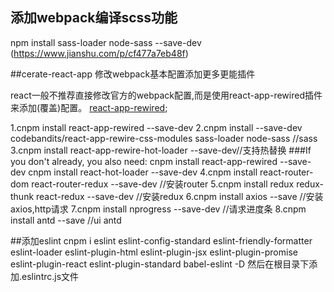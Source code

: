 
## 添加webpack编译scss功能
npm install sass-loader node-sass --save-dev
(https://www.jianshu.com/p/cf477a7eb48f)


##cerate-react-app 修改webpack基本配置添加更多更能插件

react一般不推荐直接修改官方的webpack配置,而是使用react-app-rewired插件来添加(覆盖)配置。
[react-app-rewired](https://github.com/timarney/react-app-rewired);


1.cnpm install react-app-rewired --save-dev 
2.cnpm install --save-dev codebandits/react-app-rewire-css-modules sass-loader node-sass //sass
3.cnpm install react-app-rewire-hot-loader --save-dev//支持热替换
###If you don't already, you also need:
cnpm install react-app-rewired --save-dev
cnpm install react-hot-loader --save-dev
4.cnpm install react-router-dom react-router-redux  --save-dev //安装router
5.cnpm install redux redux-thunk react-redux   --save-dev //安装redux
6.cnpm install axios --save //安装axios,http请求
7.cnpm install nprogress --save-dev //请求进度条
8.cnpm install antd --save //ui antd


##添加eslint
cnpm i eslint eslint-config-standard eslint-friendly-formatter eslint-loader eslint-plugin-html eslint-plugin-jsx eslint-plugin-promise eslint-plugin-react eslint-plugin-standard babel-eslint -D
然后在根目录下添加.eslintrc.js文件